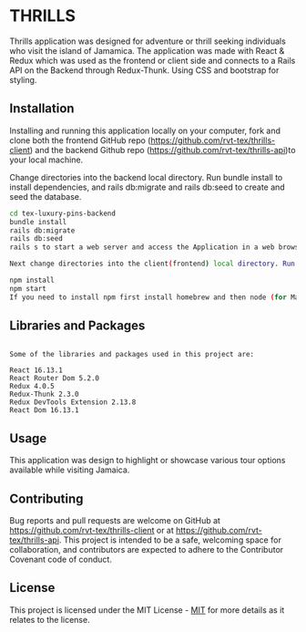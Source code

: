 # THRILLS

Thrills application was designed for adventure or thrill seeking individuals who visit the island of Jamamica. The application was made with React & Redux which was used as the frontend or client side and connects to a Rails API on the Backend through Redux-Thunk. Using CSS and bootstrap for styling.

## Installation

Installing and running this application locally on your computer, fork and clone both the frontend GitHub repo (https://github.com/rvt-tex/thrills-client) and the backend Github repo (https://github.com/rvt-tex/thrills-api)to your local machine.

Change directories into the backend local directory. Run bundle install to install dependencies, and rails db:migrate and rails db:seed to create and seed the database.

```bash
cd tex-luxury-pins-backend 
bundle install 
rails db:migrate 
rails db:seed  
rails s to start a web server and access the Application in a web browser.(localhost:3000).

Next change directories into the client(frontend) local directory. Run the following comands;

npm install
npm start
If you need to install npm first install homebrew and then node (for MacOs).
```

## Libraries and Packages

```Thrills

Some of the libraries and packages used in this project are:

React 16.13.1
React Router Dom 5.2.0
Redux 4.0.5
Redux-Thunk 2.3.0
Redux DevTools Extension 2.13.8
React Dom 16.13.1
```

## Usage
This application was design to highlight or showcase various tour options available while visiting Jamaica.


## Contributing
Bug reports and pull requests are welcome on GitHub at https://github.com/rvt-tex/thrills-client or at https://github.com/rvt-tex/thrills-api. This project is intended to be a safe, welcoming space for collaboration, and contributors are expected to adhere to the Contributor Covenant code of conduct.

## License
This project is licensed under the MIT License - 
[MIT](https://choosealicense.com/licenses/mit/) for more details as it relates to the license.